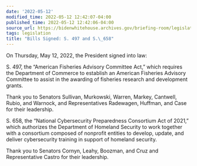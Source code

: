 ```yaml
---
date: '2022-05-12'
modified_time: 2022-05-12 12:42:07-04:00
published_time: 2022-05-12 12:42:06-04:00
source_url: https://bidenwhitehouse.archives.gov/briefing-room/legislation/2022/05/12/bills-signed-s-497-and-s-658/
tags: legislation
title: "Bills Signed: S. 497 and S.\_658"
---
```

 
On Thursday, May 12, 2022, the President signed into law:

S. 497, the “American Fisheries Advisory Committee Act,” which requires
the Department of Commerce to establish an American Fisheries Advisory
Committee to assist in the awarding of fisheries research and
development grants.

Thank you to Senators Sullivan, Murkowski, Warren, Markey, Cantwell,
Rubio, and Warnock, and Representatives Radewagen, Huffman, and Case for
their leadership.

S. 658, the “National Cybersecurity Preparedness Consortium Act of
2021,” which authorizes the Department of Homeland Security to work
together with a consortium composed of nonprofit entities to develop,
update, and deliver cybersecurity training in support of homeland
security.

Thank you to Senators Cornyn, Leahy, Boozman, and Cruz and
Representative Castro for their leadership.
